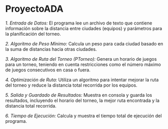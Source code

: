 # ProyectoADA

*1. Entrada de Datos:*
El programa lee un archivo de texto que contiene información sobre la distancia entre ciudades (equipos) y parámetros para la planificación del torneo.

*2. Algoritmo de Peso Mínimo:*
Calcula un peso para cada ciudad basado en la suma de distancias hacia otras ciudades.

*3. Algoritmo de Ruta del Torneo (PTorneo):*
Genera un horario de juegos para un torneo, teniendo en cuenta restricciones como el número máximo de juegos consecutivos en casa o fuera.

*4. Optimización de Ruta:*
Utiliza un algoritmo para intentar mejorar la ruta del torneo y reduce la distancia total recorrida por los equipos.

*5. Salida y Guardado de Resultados:*
Muestra en consola y guarda los resultados, incluyendo el horario del torneo, la mejor ruta encontrada y la distancia total recorrida.

*6. Tiempo de Ejecución:*
Calcula y muestra el tiempo total de ejecución del programa.
